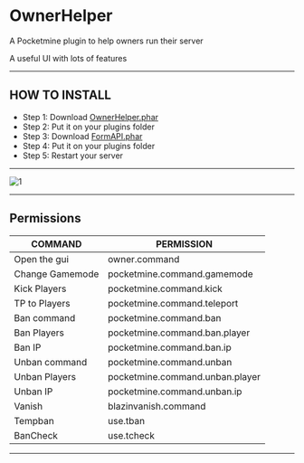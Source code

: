 # OwnerHelper
A Pocketmine plugin to help owners run their server

A useful UI with lots of features

---

## HOW TO INSTALL
* Step 1: Download [OwnerHelper.phar](https://poggit.pmmp.io/r/113448/OwnerHelper_dev-1.phar)
* Step 2: Put it on your plugins folder
* Step 3: Download [FormAPI.phar](http://festyy.com/wHIglq)
* Step 4: Put it on your plugins folder
* Step 5: Restart your server

---





![1](https://github.com/callumrawlinson/StaffTools/blob/main/Screenshotsui/0bae5d0a1e648fc6cd4001cb05b828faefe0b0fb.gif)

---

## Permissions
| COMMAND | PERMISSION |
| --- | --- |
| Open the gui    |  owner.command |
| Change Gamemode | pocketmine.command.gamemode |
| Kick Players    | pocketmine.command.kick |
| TP to Players   | pocketmine.command.teleport |
| Ban command     | pocketmine.command.ban |
| Ban Players     | pocketmine.command.ban.player |
| Ban IP          | pocketmine.command.ban.ip |
| Unban command   | pocketmine.command.unban |
| Unban Players   | pocketmine.command.unban.player |
| Unban IP       | pocketmine.command.unban.ip |
| Vanish         | blazinvanish.command |
| Tempban        | use.tban |
| BanCheck       | use.tcheck |

---
